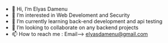 - 👋 Hi, I’m Elyas Damenu
- 👀 I’m interested in Web Develoment and Security
- 🌱 I’m currently learning back-end development and api testing
- 💞️ I’m looking to collaborate on any backend projects
- 📫 How to reach me : Email--> elyasdamenu@gmail.com
<!---
Elyas-d/Elyas-d is a ✨ special ✨ repository because its `README.md` (this file) appears on your GitHub profile.
You can click the Preview link to take a look at your changes.
--->

